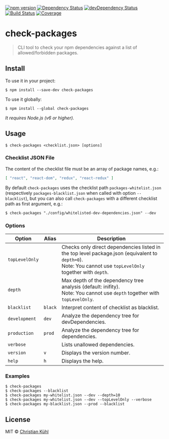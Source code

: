 [![npm version](https://img.shields.io/npm/v/check-packages.svg?style=flat)](https://www.npmjs.org/package/check-packages)
[![Dependency Status](https://david-dm.org/micromata/check-packages.svg)](https://david-dm.org/micromata/check-packages)
[![devDependency Status](https://david-dm.org/micromata/check-packages/dev-status.svg)](https://david-dm.org/micromata/check-packages#info=devDependencies)
[![Build Status](https://travis-ci.org/micromata/check-packages.svg?branch=master)](https://travis-ci.org/micromata/check-packages)
[![Coverage](https://coveralls.io/repos/github/micromata/check-packages/badge.svg?branch=master)](https://coveralls.io/github/micromata/check-packages?branch=master)

# check-packages

> CLI tool to check your npm dependencies against a list of allowed/forbidden packages.

## Install

To use it in your project:
```shell
$ npm install --save-dev check-packages
```

To use it globally:
```shell
$ npm install --global check-packages
```

*It requires Node.js (v6 or higher).*

## Usage

```shell
$ check-packages <checklist.json> [options]
```

### Checklist JSON File

The content of the checklist file must be an array of package names, e.g.:
```json
[ "react", "react-dom", "redux", "react-redux" ]
```

By default `check-packages` uses the checklist path `packages-whitelist.json`
(respectively `packages-blacklist.json` when called with option `--blacklist`),
but you can also call `check-packages` with a different checklist path as
first argument, e.g.:
```shell
$ check-packages "./config/whitelisted-dev-dependencies.json" --dev
```

### Options

| Option         | Alias   | Description                                                                                                                                                     |
|----------------|---------|---------------------------------------------------------------------------------------------------------------------------------------------------------------- |
| `topLevelOnly` |         | Checks only direct dependencies listed in the top level package.json (equivalent to `depth=0`).<br />Note: You cannot use `topLevelOnly` together with `depth`. |
| `depth`        |         | Max depth of the dependency tree analysis (default: inifity).<br />Note: You cannot use `depth` together with `topLevelOnly`.                                   |
| `blacklist`    | `black` | Interpret content of checklist as blacklist.                                                                                                                    |
| `development`  | `dev`   | Analyze the dependency tree for devDependencies.                                                                                                                |
| `production`   | `prod`  | Analyze the dependency tree for dependencies.                                                                                                                   |
| `verbose`      |         | Lists unallowed dependencies.                                                                                                                                   |
| `version`      | `v`     | Displays the version number.                                                                                                                                    |
| `help`         | `h`     | Displays the help.                                                                                                                                              |

### Examples

```shell
$ check-packages
$ check-packages --blacklist
$ check-packages my-whitelist.json --dev --depth=10
$ check-packages my-whitelist.json --dev --topLevelOnly --verbose
$ check-packages my-blacklist.json --prod --blacklist
```

## License

MIT © [Christian Kühl](https://micromata.de)

